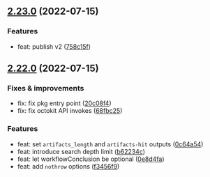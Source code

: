 ## [2.23.0](https://github.com/qiwi-forks/action-download-artifact/compare/v2.22.0...v2.23.0) (2022-07-15)

### Features
* feat: publish v2 ([758c15f](https://github.com/qiwi-forks/action-download-artifact/commit/758c15fe13439bab409ca02ed49783eef2734bc0))

## [2.22.0](https://github.com/qiwi-forks/action-download-artifact/compare/v2.21.1...v2.22.0) (2022-07-15)

### Fixes & improvements
* fix: fix pkg entry point ([20c08f4](https://github.com/qiwi-forks/action-download-artifact/commit/20c08f49b7edf3eaab7d7291dcc19ab9c470ca5c))
* fix: fix octokit API invokes ([68fbc25](https://github.com/qiwi-forks/action-download-artifact/commit/68fbc25766d83362fbe5d598c4331a9c02e2644a))

### Features
* feat: set `artifacts_length` and `artifacts-hit` outputs ([0c64a54](https://github.com/qiwi-forks/action-download-artifact/commit/0c64a54c2da6b465d2f19807fc08af698846d506))
* feat: introduce search depth limit ([b62234c](https://github.com/qiwi-forks/action-download-artifact/commit/b62234cad1febfdff7183c4cfb36fbb782860368))
* feat: let workflowConclusion be optional ([0e8d4fa](https://github.com/qiwi-forks/action-download-artifact/commit/0e8d4fa4f2f50d0a28dd6b694b0e92783ab9c85e))
* feat: add `nothrow` options ([f3456f9](https://github.com/qiwi-forks/action-download-artifact/commit/f3456f9e0c605faabb132eb7d262929bb42fb2be))
